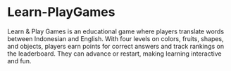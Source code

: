 # Learn-PlayGames
Learn &amp; Play Games is an educational game where players translate words between Indonesian and English. With four levels on colors, fruits, shapes, and objects, players earn points for correct answers and track rankings on the leaderboard. They can advance or restart, making learning interactive and fun.
